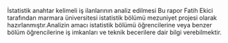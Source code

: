 İstatistik anahtar kelimeli iş ilanlarının analiz edilmesi
Bu rapor Fatih Ekici tarafından marmara üniversitesi istatistik bölümü mezuniyet projesi olarak hazırlanmıştır.Analizin amacı istatistik bölümü öğrencilerine veya benzer bölüm öğrencilerine iş imkanları ve teknik becerilere dair bilgi verebilmektir.
